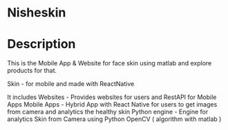 # Nisheskin

# Description
This is the Mobile App & Website for face skin using matlab and explore products for that.

Skin - for mobile and made with ReactNative

It includes 
Websites - Provides websites for users and RestAPI for Mobile Apps
Mobile Apps - Hybrid App with React Native for users to get images from camera and analytics the healthy skin
Python engine - Engine for analytics Skin from Camera using Python OpenCV ( algorithm with matlab )
